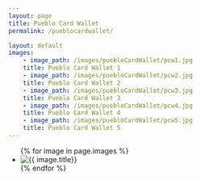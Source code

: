 ```yaml
---
layout: page
title: Pueblo Card Wallet
permalink: /pueblocardwallet/

layout: default
images:
	- image_path: /images/puebloCardWallet/pcw1.jpg
    title: Pueblo Card Wallet 1
	- image_path: /images/puebloCardWallet/pcw2.jpg
    title: Pueblo Card Wallet 2
	- image_path: /images/puebloCardWallet/pcw3.jpg
    title: Pueblo Card Wallet 3
	- image_path: /images/puebloCardWallet/pcw4.jpg
    title: Pueblo Card Wallet 4
	- image_path: /images/puebloCardWallet/pcw5.jpg
    title: Pueblo Card Wallet 5
---
```


<ul class="puebloCardWallet">
  {% for image in page.images %}
    <li><img src="{{ image.image_path }}" alt="{{ image.title}}"/></li>
  {% endfor %}
</ul>